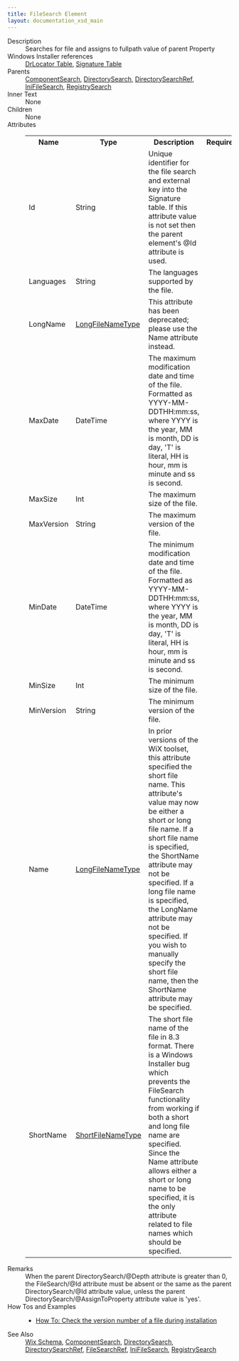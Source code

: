 ```yaml
---
title: FileSearch Element
layout: documentation_xsd_main
---
```

<dl>
  <dt>Description</dt>
  <dd>Searches for file and assigns to fullpath value of parent Property</dd>
  <dt>Windows Installer references</dt>
  <dd>
    <a href="http://msdn.microsoft.com/library/aa368331.aspx" target="_blank">DrLocator Table</a>, <a href="http://msdn.microsoft.com/library/aa371853.aspx" target="_blank">Signature Table</a></dd>
  <dt>Parents</dt>
  <dd>
    <a href="../wix/componentsearch">ComponentSearch</a>, <a href="../wix/directorysearch">DirectorySearch</a>, <a href="../wix/directorysearchref">DirectorySearchRef</a>, <a href="../wix/inifilesearch">IniFileSearch</a>, <a href="../wix/registrysearch">RegistrySearch</a></dd>
  <dt>Inner Text</dt>
  <dd>None</dd>
  <dt>Children</dt>
  <dd>None</dd>
  <dt>Attributes</dt>
  <dd>
    <table cellspacing="0" cellpadding="0" class="schema">
      <tr>
        <th width="15%">Name</th>
        <th width="15%">Type</th>
        <th width="65%">Description</th>
        <th width="15%">Required</th>
      </tr>
      <tr>
        <td>Id</td>
        <td>String</td>
        <td>Unique identifier for the file search and external key into the Signature table. If this attribute value is not set then the parent element's @Id attribute is used.</td>
        <td>&nbsp;</td>
      </tr>
      <tr>
        <td>Languages</td>
        <td>String</td>
        <td>The languages supported by the file.</td>
        <td>&nbsp;</td>
      </tr>
      <tr>
        <td>LongName</td>
        <td><a href="../wix/simple_type_longfilenametype">LongFileNameType</a></td>
        <td>This attribute has been deprecated; please use the Name attribute instead.</td>
        <td>&nbsp;</td>
      </tr>
      <tr>
        <td>MaxDate</td>
        <td>DateTime</td>
        <td>The maximum modification date and time of the file. Formatted as YYYY-MM-DDTHH:mm:ss, where YYYY is the year, MM is month, DD is day, 'T' is literal, HH is hour, mm is minute and ss is second.</td>
        <td>&nbsp;</td>
      </tr>
      <tr>
        <td>MaxSize</td>
        <td>Int</td>
        <td>The maximum size of the file.</td>
        <td>&nbsp;</td>
      </tr>
      <tr>
        <td>MaxVersion</td>
        <td>String</td>
        <td>The maximum version of the file.</td>
        <td>&nbsp;</td>
      </tr>
      <tr>
        <td>MinDate</td>
        <td>DateTime</td>
        <td>The minimum modification date and time of the file. Formatted as YYYY-MM-DDTHH:mm:ss, where YYYY is the year, MM is month, DD is day, 'T' is literal, HH is hour, mm is minute and ss is second.</td>
        <td>&nbsp;</td>
      </tr>
      <tr>
        <td>MinSize</td>
        <td>Int</td>
        <td>The minimum size of the file.</td>
        <td>&nbsp;</td>
      </tr>
      <tr>
        <td>MinVersion</td>
        <td>String</td>
        <td>The minimum version of the file.</td>
        <td>&nbsp;</td>
      </tr>
      <tr>
        <td>Name</td>
        <td><a href="../wix/simple_type_longfilenametype">LongFileNameType</a></td>
        <td>                         In prior versions of the WiX toolset, this attribute specified the short file name.                         This attribute's value may now be either a short or long file name.                         If a short file name is specified, the ShortName attribute may not be specified.                         If a long file name is specified, the LongName attribute may not be specified.                         If you wish to manually specify the short file name, then the ShortName                         attribute may be specified.                     </td>
        <td>&nbsp;</td>
      </tr>
      <tr>
        <td>ShortName</td>
        <td><a href="../wix/simple_type_shortfilenametype">ShortFileNameType</a></td>
        <td>                         The short file name of the file in 8.3 format.                         There is a Windows Installer bug which prevents the FileSearch functionality from working                         if both a short and long file name are specified.  Since the Name attribute allows either                         a short or long name to be specified, it is the only attribute related to file names which                         should be specified.                     </td>
        <td>&nbsp;</td>
      </tr>
    </table>
  </dd>
  <dt>Remarks</dt>
  <dd><a>When the parent DirectorySearch/@Depth attribute is greater than 0, the FileSearch/@Id attribute must be absent or the same as the parent DirectorySearch/@Id attribute value, unless the parent DirectorySearch/@AssignToProperty attribute value is 'yes'.</a></dd>
  <dt>How Tos and Examples</dt>
  <dd>
    <ul>
      <li>
        <a href="../../howtos/files_and_registry/check_the_version_number">How To: Check the version number of a file during installation</a>
      </li>
    </ul>
  </dd>
  <dt>See Also</dt>
  <dd>
    <a href="../wix">Wix Schema</a>, <a href="../wix/componentsearch">ComponentSearch</a>, <a href="../wix/directorysearch">DirectorySearch</a>, <a href="../wix/directorysearchref">DirectorySearchRef</a>, <a href="../wix/filesearchref">FileSearchRef</a>, <a href="../wix/inifilesearch">IniFileSearch</a>, <a href="../wix/registrysearch">RegistrySearch</a></dd>
</dl>
